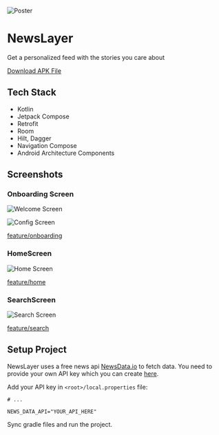 ![Poster](./graphics/poster.png)

# NewsLayer
Get a personalized feed with the stories you care about

[Download APK File](./app/release/app-release.apk)


## Tech Stack
- Kotlin
- Jetpack Compose
- Retrofit
- Room
- Hilt, Dagger
- Navigation Compose
- Android Architecture Components


## Screenshots

### Onboarding Screen

![Welcome Screen](./graphics/welcome_screen.jpeg)

![Config Screen](./graphics/config_screen.jpeg)

[feature/onboarding](./feature/onboarding/src/main/java/org/dreamerslab/newslayer/feature/onboarding)

### HomeScreen

![Home Screen](./graphics/home.jpeg)

[feature/home](./feature/home/src/main/java/org/dreamerslab/newslayer/feature/home)

### SearchScreen

![Search Screen](./graphics/search.jpeg)

[feature/search](./feature/search/src/main/java/org/dreamerslab/newslayer/feature/search)

## Setup Project

NewsLayer uses a free news api [NewsData.io](https://newsdata.io) to fetch data. You need to
provide your own API key which you can create [here](https://newsdata.io/register).

Add your API key in `<root>/local.properties` file:

```
# ...

NEWS_DATA_API="YOUR_API_HERE"
```

Sync gradle files and run the project.
